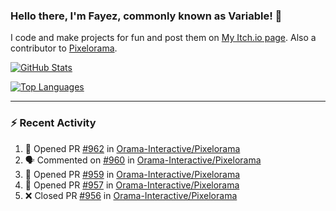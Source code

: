 ### Hello there, I'm Fayez, commonly known as Variable! 👋
I code and make projects for fun and post them on [My Itch.io page](https://variable-industries.itch.io/). Also a contributor to [Pixelorama](https://github.com/Orama-Interactive/Pixelorama).

[![GitHub Stats](https://github-readme-stats.vercel.app/api/?username=Variable-ind&show_icons=true&theme=merko)](https://github.com/anuraghazra/github-readme-stats)

[![Top Languages](https://github-readme-stats.vercel.app/api/top-langs/?username=Variable-ind&layout=compact&theme=merko)](https://github.com/anuraghazra/github-readme-stats)

---

### :zap: Recent Activity

<!--START_SECTION:activity-->
1. 💪 Opened PR [#962](https://github.com/Orama-Interactive/Pixelorama/pull/962) in [Orama-Interactive/Pixelorama](https://github.com/Orama-Interactive/Pixelorama)
2. 🗣 Commented on [#960](https://github.com/Orama-Interactive/Pixelorama/issues/960#issuecomment-1858047041) in [Orama-Interactive/Pixelorama](https://github.com/Orama-Interactive/Pixelorama)
3. 💪 Opened PR [#959](https://github.com/Orama-Interactive/Pixelorama/pull/959) in [Orama-Interactive/Pixelorama](https://github.com/Orama-Interactive/Pixelorama)
4. 💪 Opened PR [#957](https://github.com/Orama-Interactive/Pixelorama/pull/957) in [Orama-Interactive/Pixelorama](https://github.com/Orama-Interactive/Pixelorama)
5. ❌ Closed PR [#956](https://github.com/Orama-Interactive/Pixelorama/pull/956) in [Orama-Interactive/Pixelorama](https://github.com/Orama-Interactive/Pixelorama)
<!--END_SECTION:activity-->

<!--
**Variable-ind/Variable-ind** is a ✨ _special_ ✨ repository because its `README.md` (this file) appears on your GitHub profile.

Here are some ideas to get you started:
- 🌱 I’m currently studying at ...
- 🔭 I’m currently working on ...
- 👯 I’m looking to collaborate on ...
- 🤔 I’m looking for help with ...
- 💬 Ask me about ...
- 📫 How to reach me: ...
- ⚡ Fun fact: ...
-->
